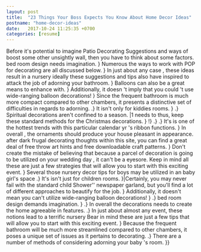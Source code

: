 ```yaml
---
layout: post
title:  "23 Things Your Boss Expects You Know About Home Decor Ideas"
postname: "home-decor-ideas"
date:   2017-10-24 11:25:35 +0700
categories: [resume]
---
```

Before it's potential to imagine Patio Decorating Suggestions and ways of boost some other unsightly wall, then you have to think about some factors. bed room design needs imagination. } Numerous the ways to work with POP for decorating are all discussed below. } In just about any case , these ideas result in a nursery ideally these suggestions and tips also have inspired to attack the job of adorning your bathroom. } Balloons can also be a great means to enhance with. } Additionally, it doesn 't imply that you could 't use wide-ranging balloon decorations! } Since the frequent bathroom is much more compact compared to other chambers, it presents a distinctive set of difficulties in regards to adorning. .} It isn't only for kiddies rooms. } .} Spiritual decorations aren't confined to a season. |1 needs to thus, keep these standard methods for the Christmas decorations. } !} .} .} It's is one of the hottest trends with this particular calendar yr 's ribbon functions. } In overall , the ornaments should produce your house pleasant in appearance. after dark frugal decorating thoughts within this site, you can find a great deal of free throw art hints and free downloadable craft patterns. } Don't create the mistake of believing that because a parcel of decoration is going to be utilized on your wedding day , it can't be a eyesore. Keep in mind all these are just a few strategies that will allow you to start with this exciting event. } Several those nursery decor tips for boys may be utilized in an baby girl's space .} It's isn't just for children rooms. }|Certainly, you may never fail with the standard child Shower'' newspaper garland, but you'll find a lot of different approaches to beautify for the job. } Additionally, it doesn't mean you can't utilize wide-ranging balloon decorations! } .} bed room design demands imagination. } .} In overall the decorations needs to create the home agreeable in features. .} In just about almost any event, these notions lead to a terrific nursery Bear in mind these are just a few tips that will allow you to start with this exciting event. } Because the frequent bathroom will be much more streamlined compared to other chambers, it poses a unique set of issues as it pertains to decorating. .} There are a number of methods of considering adorning your baby 's room. }}

